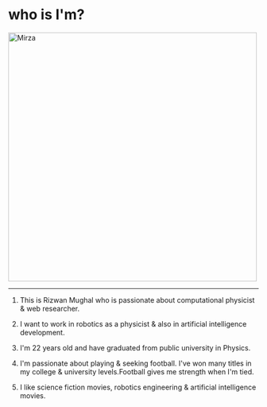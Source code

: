 # who is I'm?
<image src="rizwan profile picture.jpg" alt="Mirza" width="500"/>

---
1. This is Rizwan Mughal who is passionate about computational physicist & web researcher.

2. I want to work in robotics as a physicist & also in artificial intelligence development.

3. I'm 22 years old and have graduated from public university in Physics.

4. I'm passionate about playing & seeking football. I've won many titles in my college & university levels.Football gives me strength when I'm tied.

5. I like science fiction movies, robotics engineering & artificial intelligence movies.